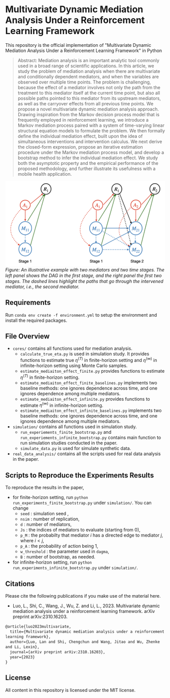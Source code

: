 # Multivariate Dynamic Mediation Analysis Under a Reinforcement Learning Framework

This repository is the official implementation of "Multivariate Dynamic Mediation Analysis Under a Reinforcement Learning Framework" in Python

> Abstract: Mediation analysis is an important analytic tool commonly used in a broad range of scientific applications. In this article, we study the problem of mediation analysis when there are multivariate and conditionally dependent mediators, and when the variables are observed over multiple time points. The problem is challenging, because the effect of a mediator involves not only the path from the treatment to this mediator itself at the current time point, but also all possible paths pointed to this mediator from its upstream mediators, as well as the carryover effects from all previous time points. We propose a novel multivariate dynamic mediation analysis approach. Drawing inspiration from the Markov decision process model that is frequently employed in reinforcement learning, we introduce a Markov mediation process paired with a system of time-varying linear structural equation models to formulate the problem. We then formally define the individual mediation effect, built upon the idea of simultaneous interventions and intervention calculus. We next derive the closed-form expression, propose an iterative estimation procedure under the Markov mediation process model, and develop a bootstrap method to infer the individual mediation effect. We study both the asymptotic property and the empirical performance of the proposed methodology, and further illustrate its usefulness with a mobile health application.

![fig-twostage](./fig-twostage.png)
*Figure: An illustrative example with two mediators and two time stages. The left panel shows the DAG in the ﬁrst stage, and the right panel the ﬁrst two stages. The dashed lines highlight the paths that go through the intervened mediator, i.e., the second mediator.*

## Requirements

Run `conda env create -f environment.yml` to setup the environment and install the required packages.

## File Overview

+ `cores/` contains all functions used for mediation analysis.
  + `calculate_true_eta.py` is used in simulation study. It provides functions to estimate true $\eta^{(T)}$ in finite-horizon setting and $\eta^{(\infty)}$ in infinite-horizon setting using Monte Carlo samples.
  + `estimate_mediaiton_effect_finite.py` provides functions to estimate $\eta^{(T)}$ in finite-horizon setting.
  + `estimate_mediaiton_effect_finite_baselines.py` implements two baseline methods: one ignores dependence across time, and one ignores dependence among multiple mediators.
  + `estimate_mediaiton_effect_infinite.py` provides functions to estimate $\eta^{(\infty)}$ in infinite-horizon setting.
  + `estimate_mediaiton_effect_infinite_baselines.py` implements two baseline methods: one ignores dependence across time, and one ignores dependence among multiple mediators.
+ `simulation/` contains all functions used in simulation study.
  + `run_experiements_finite_bootstrap.py` and `run_experiements_infinite_bootstrap.py` contains main function to run simulation studies conducted in the paper.
  + `simulate_data.py` is used for simulate synthetic data.
+ `real_data_analysis/` contains all the scripts used for real data analysis in the paper.

## Scripts to Reproduce the Experiments Results

To reproduce the results in the paper,

+ for finite-horizon setting, run `python run_experiments_finite_bootstrap.py` under `simulation/`. You can change
  + `seed` : simulation seed ,
  + `nsim` : number of replication,
  + `d` : number of mediators,
  + `Js` : the indices of mediators to evaluate (starting from $0$),
  + `p_M` : the probabilty that mediator $i$ has a directed edge to mediator $j$, where $i < j$,
  + `p_A` : the probability of action being $1$,
  + `w_threshold` : the parameter used in `dagma`,
  + `B` : number of bootstrap,
as needed.
+ for infinite-horizon setting, run `python run_experiments_infinite_bootstrap.py` under `simulation/`.

## Citations

Please cite the following publications if you make use of the material here.

+ Luo, L., Shi, C., Wang, J., Wu, Z. and Li, L., 2023. Multivariate dynamic mediation analysis under a reinforcement learning framework. arXiv preprint arXiv:2310.16203.

```
@article{luo2023multivariate,
  title={Multivariate dynamic mediation analysis under a reinforcement learning framework},
  author={Luo, Lan and Shi, Chengchun and Wang, Jitao and Wu, Zhenke and Li, Lexin},
  journal={arXiv preprint arXiv:2310.16203},
  year={2023}
}
```

## License

All content in this repository is licensed under the MIT license.
